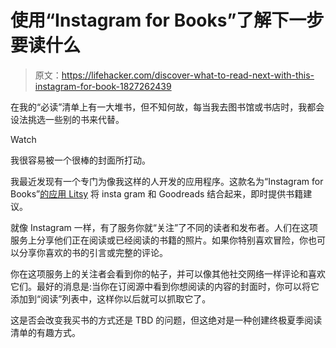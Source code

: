 # 使用“Instagram for Books”了解下一步要读什么

> 原文：<https://lifehacker.com/discover-what-to-read-next-with-this-instagram-for-book-1827262439>

在我的“必读”清单上有一大堆书，但不知何故，每当我去图书馆或书店时，我都会设法挑选一些别的书来代替。

Watch

我很容易被一个很棒的封面所打动。

我最近发现有一个专门为像我这样的人开发的应用程序。这款名为“Instagram for Books”[的应用 Litsy](https://litsy.com/) 将 insta gram 和 Goodreads 结合起来，即时提供书籍建议。

就像 Instagram 一样，有了服务你就“关注”了不同的读者和发布者。人们在这项服务上分享他们正在阅读或已经阅读的书籍的照片。如果你特别喜欢冒险，你也可以分享你喜欢的书的引言或完整的评论。

你在这项服务上的关注者会看到你的帖子，并可以像其他社交网络一样评论和喜欢它们。最好的消息是:当你在订阅源中看到你想阅读的内容的封面时，你可以将它添加到“阅读”列表中，这样你以后就可以抓取它了。

这是否会改变我买书的方式还是 TBD 的问题，但这绝对是一种创建终极夏季阅读清单的有趣方式。